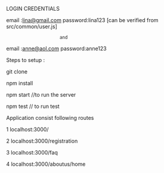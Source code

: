 

LOGIN CREDENTIALS
 
email :lina@gmail.com  password:lina123   [can be verified from  src/common/user.js]

                        and
 
email :anne@aol.com  password:anne123


Steps to setup :

git clone

npm install

npm start         //to run the server

npm test          // to run test



Application consist following routes

 1 localhost:3000/
 
 
 2 localhost:3000/registration            


 3 localhost:3000/faq                    
 
 
 4 localhost:3000/aboutus/home      

  
 
 